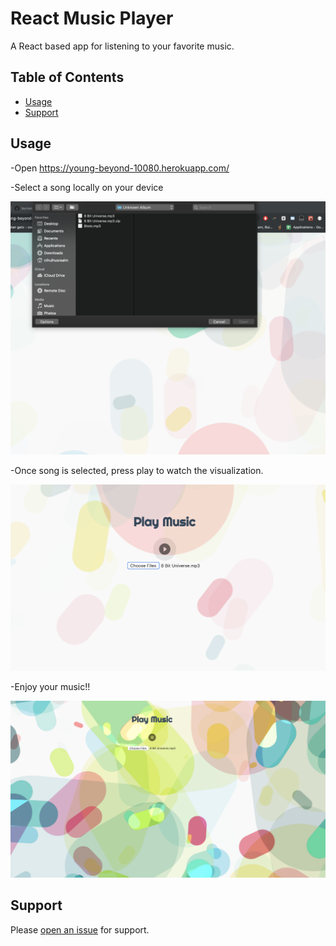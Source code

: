 # React Music Player
A React based app for listening to your favorite music.

## Table of Contents
- [Usage](#usage)
- [Support](#support)


## Usage

-Open https://young-beyond-10080.herokuapp.com/

-Select a song locally on your device

![song-selection-link](images/SongSelection.png)


-Once song is selected, press play to watch the visualization.

![play-music-link](images/PlayMusic.png)

-Enjoy your music!!

![listen-to-music-link](images/ListentoMusic.png)


## Support

Please [open an issue](https://github.com/burnsidion/React-Music-Player/issues) for support.
